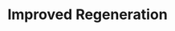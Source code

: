 ---
title: "Improved Regeneration"
canonical: "skill/improved-regeneration"
lists:
     - plant-loresheet
tier: 4
osp_cost: 35
prerequisites: ["plant-loresheet/regenerates"]
ladder: "regenerates"
---